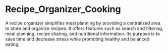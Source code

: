 # Recipe_Organizer_Cooking
A recipe organizer simplifies meal planning by providing a centralized area to store and organize recipes. It offers features such as search and filtering, meal planning, recipe sharing, and nutritional information. Its purpose is to save time and decrease stress while promoting healthy and balanced eating.
